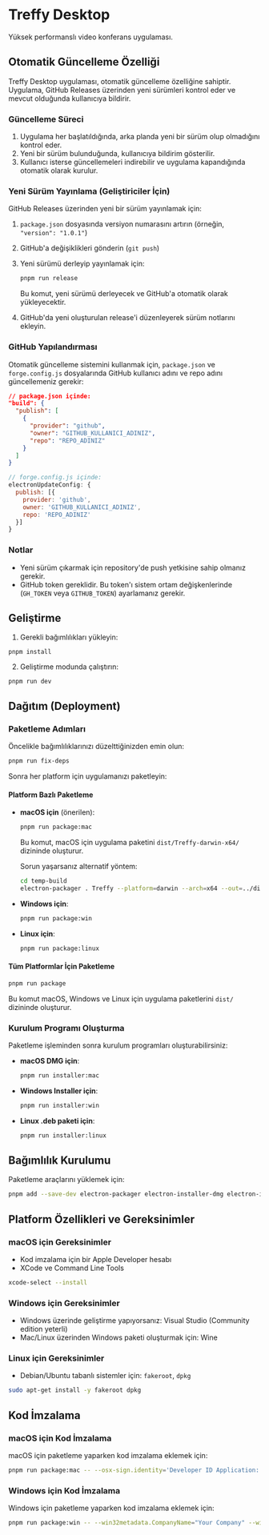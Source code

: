 # Treffy Desktop

Yüksek performanslı video konferans uygulaması.

## Otomatik Güncelleme Özelliği

Treffy Desktop uygulaması, otomatik güncelleme özelliğine sahiptir. Uygulama, GitHub Releases üzerinden yeni sürümleri kontrol eder ve mevcut olduğunda kullanıcıya bildirir.

### Güncelleme Süreci

1. Uygulama her başlatıldığında, arka planda yeni bir sürüm olup olmadığını kontrol eder.
2. Yeni bir sürüm bulunduğunda, kullanıcıya bildirim gösterilir.
3. Kullanıcı isterse güncellemeleri indirebilir ve uygulama kapandığında otomatik olarak kurulur.

### Yeni Sürüm Yayınlama (Geliştiriciler İçin)

GitHub Releases üzerinden yeni bir sürüm yayınlamak için:

1. `package.json` dosyasında versiyon numarasını artırın (örneğin, `"version": "1.0.1"`)
2. GitHub'a değişiklikleri gönderin (`git push`)
3. Yeni sürümü derleyip yayınlamak için:
   ```bash
   pnpm run release
   ```
   Bu komut, yeni sürümü derleyecek ve GitHub'a otomatik olarak yükleyecektir.

4. GitHub'da yeni oluşturulan release'i düzenleyerek sürüm notlarını ekleyin.

### GitHub Yapılandırması

Otomatik güncelleme sistemini kullanmak için, `package.json` ve `forge.config.js` dosyalarında GitHub kullanıcı adını ve repo adını güncellemeniz gerekir:

```json
// package.json içinde:
"build": {
  "publish": [
    {
      "provider": "github",
      "owner": "GITHUB_KULLANICI_ADINIZ",
      "repo": "REPO_ADINIZ"
    }
  ]
}
```

```js
// forge.config.js içinde:
electronUpdateConfig: {
  publish: [{
    provider: 'github',
    owner: 'GITHUB_KULLANICI_ADINIZ',
    repo: 'REPO_ADINIZ'
  }]
}
```

### Notlar

- Yeni sürüm çıkarmak için repository'de push yetkisine sahip olmanız gerekir.
- GitHub token gereklidir. Bu token'ı sistem ortam değişkenlerinde (`GH_TOKEN` veya `GITHUB_TOKEN`) ayarlamanız gerekir.

## Geliştirme

1. Gerekli bağımlılıkları yükleyin:
```
pnpm install
```

2. Geliştirme modunda çalıştırın:
```
pnpm run dev
```

## Dağıtım (Deployment)

### Paketleme Adımları

Öncelikle bağımlılıklarınızı düzelttiğinizden emin olun:

```bash
pnpm run fix-deps
```

Sonra her platform için uygulamanızı paketleyin:

#### Platform Bazlı Paketleme

- **macOS için** (önerilen):
  ```bash
  pnpm run package:mac
  ```
  Bu komut, macOS için uygulama paketini `dist/Treffy-darwin-x64/` dizininde oluşturur.

  Sorun yaşarsanız alternatif yöntem:
  ```bash
  cd temp-build
  electron-packager . Treffy --platform=darwin --arch=x64 --out=../dist
  ```

- **Windows için**:
  ```bash
  pnpm run package:win
  ```

- **Linux için**:
  ```bash
  pnpm run package:linux
  ```

#### Tüm Platformlar İçin Paketleme

```bash
pnpm run package
```

Bu komut macOS, Windows ve Linux için uygulama paketlerini `dist/` dizininde oluşturur.

### Kurulum Programı Oluşturma

Paketleme işleminden sonra kurulum programları oluşturabilirsiniz:

- **macOS DMG için**:
  ```bash
  pnpm run installer:mac
  ```

- **Windows Installer için**:
  ```bash
  pnpm run installer:win
  ```

- **Linux .deb paketi için**:
  ```bash
  pnpm run installer:linux
  ```

## Bağımlılık Kurulumu

Paketleme araçlarını yüklemek için:

```bash
pnpm add --save-dev electron-packager electron-installer-dmg electron-installer-windows electron-installer-debian
```

## Platform Özellikleri ve Gereksinimler

### macOS için Gereksinimler

- Kod imzalama için bir Apple Developer hesabı
- XCode ve Command Line Tools

```bash
xcode-select --install
```

### Windows için Gereksinimler

- Windows üzerinde geliştirme yapıyorsanız: Visual Studio (Community edition yeterli)
- Mac/Linux üzerinden Windows paketi oluşturmak için: Wine

### Linux için Gereksinimler

- Debian/Ubuntu tabanlı sistemler için: `fakeroot`, `dpkg`

```bash
sudo apt-get install -y fakeroot dpkg
```

## Kod İmzalama

### macOS için Kod İmzalama

macOS için paketleme yaparken kod imzalama eklemek için:

```bash
pnpm run package:mac -- --osx-sign.identity='Developer ID Application: YOUR NAME HERE (TEAMID)'
```

### Windows için Kod İmzalama

Windows için paketleme yaparken kod imzalama eklemek için:

```bash
pnpm run package:win -- --win32metadata.CompanyName="Your Company" --win32metadata.FileDescription="Treffy" --win32metadata.OriginalFilename="Treffy.exe" --win32metadata.ProductName="Treffy" --win32metadata.InternalName="Treffy"
```